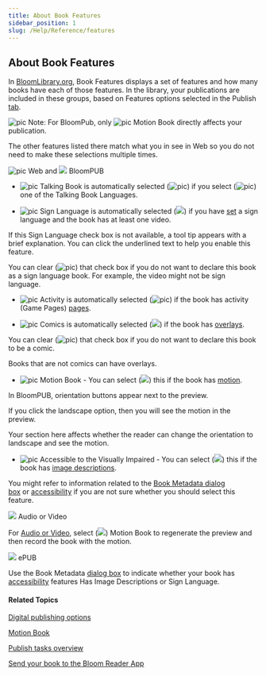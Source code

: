 ```yaml
---
title: About Book Features
sidebar_position: 1
slug: /Help/Reference/features
---
```


## About Book Features

In [BloomLibrary.org](https://bloomlibrary.org/read "https://bloomlibrary.org/read"), Book Features displays a set of features and how many books have each of those features. In the library, your publications are included in these groups, based on Features options selected in the Publish [tab](../../User_Interface/Tabs/Publish_tab_commands.md).

![pic](/ref-docs-assets/images/Note_Icon.gif) Note: For BloomPub, only ![pic](/ref-docs-assets/images/Tasks/Publish_tasks/Feature_MotionBook.png) Motion Book directly affects your publication.

The other features listed there match what you in see in Web so you do not need to make these selections multiple times.

![pic](/ref-docs-assets/images/Tasks/Publish_tasks/UploadNew.png) Web and ![](/ref-docs-assets/images/Tasks/Publish_tasks/Android_Button_New.png) BloomPUB

-   ![pic](/ref-docs-assets/images/Tasks/Publish_tasks/Feature_TalkingBook.png) Talking Book is automatically selected (![pic](/ref-docs-assets/images/Tasks/Publish_tasks/Feature_CheckMark.png)) if you select (![pic](/ref-docs-assets/images/Tasks/Publish_tasks/SelectedCheckBoxGreen.png)) one of the Talking Book Languages.
    
-   ![pic](/ref-docs-assets/images/Tasks/Publish_tasks/Feature_SignLang.png) Sign Language is automatically selected (![](/ref-docs-assets/images/Tasks/Publish_tasks/SelectedCheckBoxGreen.png)) if you have [set](../Basic_tasks/Change_languages.md) a sign language and the book has at least one video.
    

If this Sign Language check box is not available, a tool tip appears with a brief explanation. You can click the underlined text to help you enable this feature. 

You can clear (![pic](/ref-docs-assets/images/Tasks/Publish_tasks/ClearedCheckBoxGreen.png)) that check box if you do not want to declare this book as a sign language book. For example, the video might not be sign language. 

-   ![pic](/ref-docs-assets/images/Tasks/Publish_tasks/Feature_Activity.png) Activity is automatically selected (![pic](/ref-docs-assets/images/Tasks/Publish_tasks/Feature_CheckMark.png)) if the book has activity (Game Pages) [pages](../../User_Interface/Dialog_boxes/Add_Page_dialog_box.md).
    
-   ![pic](/ref-docs-assets/images/Tasks/Publish_tasks/Feature_Comic.png) Comics is automatically selected (![](/ref-docs-assets/images/Tasks/Publish_tasks/SelectedCheckBoxGreen.png)) if the book has [overlays](../Edit_tasks/Overlay_Tool/Overlay_Tool_overview.md).
    

You can clear (![pic](/ref-docs-assets/images/Tasks/Publish_tasks/ClearedCheckBoxGreen.png)) that check box if you do not want to declare this book to be a comic.

Books that are not comics can have overlays.

-   ![pic](/ref-docs-assets/images/Tasks/Publish_tasks/Feature_MotionBook.png) Motion Book - You can select (![](/ref-docs-assets/images/Tasks/Publish_tasks/SelectedCheckBoxGreen.png)) this if the book has [motion](../Edit_tasks/Motion_Tool/Motion_Tool_overview.md).
    

In BloomPUB, orientation buttons appear next to the preview.

If you click the landscape option, then you will see the motion in the preview.

Your section here affects whether the reader can change the orientation to landscape and see the motion. 

-   ![pic](/ref-docs-assets/images/Tasks/Publish_tasks/Feature_AccessibleVI.png) Accessible to the Visually Impaired \- You can select (![](/ref-docs-assets/images/Tasks/Publish_tasks/SelectedCheckBoxGreen.png)) this if the book has [image descriptions](../Edit_tasks/Image_Description_Tool/Image_Description_Tool_overview.md).
    

You might refer to information related to the [Book Metadata dialog box](../../User_Interface/Dialog_boxes/Book_Metadata_dialog_box.md) or [accessibility](Accessibility.md) if you are not sure whether you should select this feature.

![](/ref-docs-assets/images/Tasks/Publish_tasks/VideoButton.png) Audio or Video

For [Audio or Video](Create_audio_or_video_of_book.md), select (![](/ref-docs-assets/images/Tasks/Publish_tasks/SelectedCheckBoxGreen.png)) Motion Book to regenerate the preview and then record the book with the motion.  

 ![](/ref-docs-assets/images/Tasks/Publish_tasks/EPUB_buttonSmall.png) ePUB

Use the Book Metadata [dialog box](../../User_Interface/Dialog_boxes/Book_Metadata_dialog_box.md) to indicate whether your book has [accessibility](Accessibility.md) features Has Image Descriptions or Sign Language.

#### Related Topics

[Digital publishing options](Digital_publishing_options.md)

[Motion Book](../../Concepts/Motion_Book.md)

[Publish tasks overview](Publish_tasks_overview.md)

[Send your book to the Bloom Reader App](Share_your_BloomPUB_file.md)